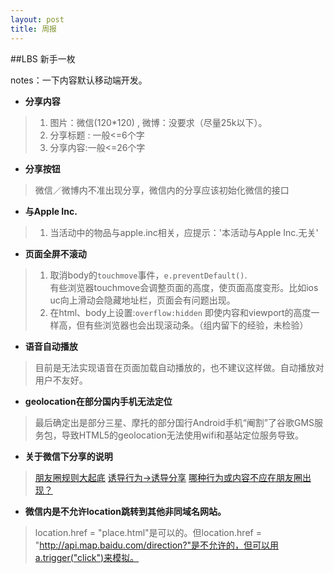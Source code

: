 ```yaml
---
layout: post
title: 周报
---
```


##LBS 新手一枚

notes：一下内容默认移动端开发。

+ **分享内容**        
>1. 图片：微信(120*120) , 微博：没要求（尽量25k以下）。
>2. 分享标题 : 一般<=6个字
>3. 分享内容:一般<=26个字

+ **分享按钮**     
>微信／微博内不准出现分享，微信内的分享应该初始化微信的接口

+ **与Apple Inc.**
>1. 当活动中的物品与apple.inc相关，应提示：'本活动与Apple Inc.无关'

+ **页面全屏不滚动**   
>1. 取消body的`touchmove`事件，`e.preventDefault()`.    
    有些浏览器touchmove会调整页面的高度，使页面高度变形。比如ios uc向上滑动会隐藏地址栏，页面会有问题出现。
>2. 在html、body上设置:`overflow:hidden` 
    即使内容和viewport的高度一样高，但有些浏览器也会出现滚动条。（组内留下的经验，未检验）

+ **语音自动播放**    
>目前是无法实现语音在页面加载自动播放的，也不建议这样做。自动播放对用户不友好。

+ **geolocation在部分国内手机无法定位**  
>最后确定出是部分三星、摩托的部分国行Android手机“阉割”了谷歌GMS服务包，导致HTML5的geolocation无法使用wifi和基站定位服务导致。

+ **关于微信下分享的说明**    
>[朋友圈规则大起底](http://mp.weixin.qq.com/s?__biz=MjM5NjM4MDAxMg==&mid=209206514&idx=1&sn=29ad2bda65c238442d6d1c15c1c6911a&scene=0&key=0acd51d81cb052bcd05365f4642be4b507800fb2cd835700c63d849879c3f2a7beb720bea6350f74af55e1f20b6f93a6&ascene=1&uin=MTkzMDA2NjU%3D&devicetype=Windows+7&version=61020019&pass_ticket=gN1VvcvYHglGx8tve0615%2BXEvi4n%2FgyaYjYYBM7Eea8%3D)
>[诱导行为->诱导分享](https://mp.weixin.qq.com/cgi-bin/readtemplate?token=790407390&t=business/faq_operation_tmpl&type=info#3dot3_3)
>[哪种行为或内容不应在朋友圈出现？](http://kf.qq.com/faq/131117ne2MV7141117JzI32q.html)

+ **微信内是不允许location跳转到其他非同域名网站。**   
>location.href = "place.html"是可以的。但location.href = "http://api.map.baidu.com/direction?"是不允许的，但可以用a.trigger("click")来模拟。